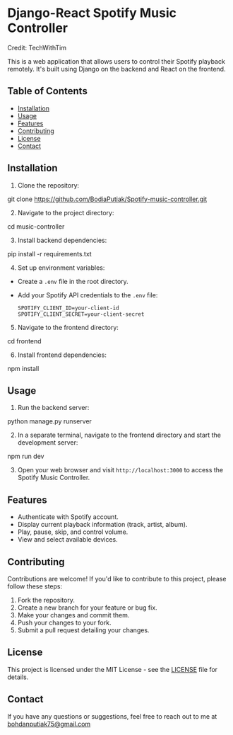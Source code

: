 # Django-React Spotify Music Controller

Credit: TechWithTim

This is a web application that allows users to control their Spotify playback remotely. It's built using Django on the backend and React on the frontend.

## Table of Contents
- [Installation](#installation)
- [Usage](#usage)
- [Features](#features)
- [Contributing](#contributing)
- [License](#license)
- [Contact](#contact)

## Installation

1. Clone the repository:

git clone https://github.com/BodiaPutiak/Spotify-music-controller.git


2. Navigate to the project directory:

cd music-controller


3. Install backend dependencies:

pip install -r requirements.txt


4. Set up environment variables:
- Create a `.env` file in the root directory.
- Add your Spotify API credentials to the `.env` file:

  ```
  SPOTIFY_CLIENT_ID=your-client-id
  SPOTIFY_CLIENT_SECRET=your-client-secret
  ```

5. Navigate to the frontend directory:

cd frontend


6. Install frontend dependencies:

npm install


## Usage

1. Run the backend server:

python manage.py runserver


2. In a separate terminal, navigate to the frontend directory and start the development server:

npm run dev


3. Open your web browser and visit `http://localhost:3000` to access the Spotify Music Controller.

## Features

- Authenticate with Spotify account.
- Display current playback information (track, artist, album).
- Play, pause, skip, and control volume.
- View and select available devices.

## Contributing

Contributions are welcome! If you'd like to contribute to this project, please follow these steps:

1. Fork the repository.
2. Create a new branch for your feature or bug fix.
3. Make your changes and commit them.
4. Push your changes to your fork.
5. Submit a pull request detailing your changes.


## License

This project is licensed under the MIT License - see the [LICENSE](LICENSE) file for details.

## Contact

If you have any questions or suggestions, feel free to reach out to me at bohdanputiak75@gmail.com
